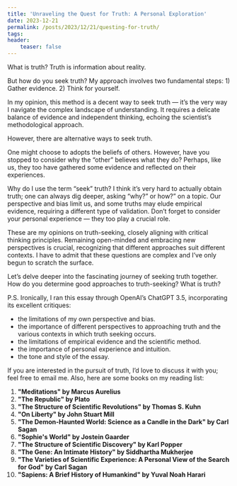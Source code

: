 ```yaml
---
title: 'Unraveling the Quest for Truth: A Personal Exploration'
date: 2023-12-21
permalink: /posts/2023/12/21/questing-for-truth/
tags:
header:
    teaser: false
---
```


What is truth? Truth is information about reality. 

But how do you seek truth? My approach involves two fundamental steps: 1) Gather evidence. 2) Think for yourself.

In my opinion, this method is a decent way to seek truth — it’s the very way I navigate the complex landscape of understanding. It requires a delicate balance of evidence and independent thinking, echoing the scientist’s methodological approach.

However, there are alternative ways to seek truth.

One might choose to adopts the beliefs of others. However, have you stopped to consider why the “other” believes what they do? Perhaps, like us, they too have gathered some evidence and reflected on their experiences. 

Why do I use the term “seek” truth? I think it’s very hard to actually obtain truth; one can always dig deeper, asking “why?” or how?” on a topic. Our perspective and bias limit us, and some truths may elude empirical evidence, requiring a different type of validation. Don’t forget to consider your personal experience — they too play a crucial role.

These are my opinions on truth-seeking, closely aligning with critical thinking principles. Remaining open-minded and embracing new perspectives is crucial, recognizing that different approaches suit different contexts. I have to admit that these questions are complex and I’ve only begun to scratch the surface. 

Let’s delve deeper into the fascinating journey of seeking truth together. How do you determine good approaches to truth-seeking? What is truth?

P.S. Ironically, I ran this essay through OpenAI’s ChatGPT 3.5, incorporating its excellent critiques:

- the limitations of my own perspective and bias.
- the importance of different perspectives to approaching truth and the various contexts in which truth seeking occurs.
- the limitations of empirical evidence and the scientific method.
- the importance of personal experience and intuition.
- the tone and style of the essay.

If you are interested in the pursuit of truth, I’d love to discuss it with you; feel free to email me. Also, here are some books on my reading list:

1. **"Meditations" by Marcus Aurelius**
2. **"The Republic" by Plato**
3. **"The Structure of Scientific Revolutions" by Thomas S. Kuhn**
4. **"On Liberty" by John Stuart Mill**
5. **"The Demon-Haunted World: Science as a Candle in the Dark" by Carl Sagan**
6. **"Sophie's World" by Jostein Gaarder**
7. **"The Structure of Scientific Discovery" by Karl Popper**
8. **"The Gene: An Intimate History" by Siddhartha Mukherjee**
9. **"The Varieties of Scientific Experience: A Personal View of the Search for God" by Carl Sagan**
10. **"Sapiens: A Brief History of Humankind" by Yuval Noah Harari**